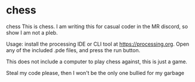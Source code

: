 # chess
chess
This is chess. 
I am writing this for casual coder in the MR discord, so show I am not a pleb.

Usage:
install the processing IDE or CLI tool at 
https://processing.org. Open any of the included .pde files, and press the run button. 

This does not include a computer to play chess against, this is just a game.

Steal my code please, then I won't be the only one bullied for my garbage
